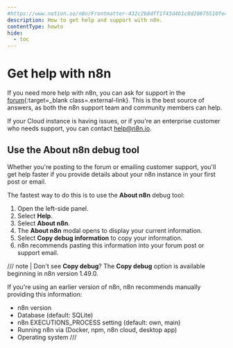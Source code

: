```yaml
---
#https://www.notion.so/n8n/Frontmatter-432c2b8dff1f43d4b1c8d20075510fe4
description: How to get help and support with n8n.
contentType: howto
hide:
  - toc
---
```


# Get help with n8n

If you need more help with n8n, you can ask for support in the [forum](https://community.n8n.io/){:target=_blank class=.external-link}. This is the best source of answers, as both the n8n support team and community members can help.

If your Cloud instance is having issues, or if you're an enterprise customer who needs support, you can contact [help@n8n.io](mailto:help@n8n.io).

## Use the About n8n debug tool

Whether you're posting to the forum or emailing customer support, you'll get help faster if you provide details about your n8n instance in your first post or email.

The fastest way to do this is to use the **About n8n** debug tool:

1. Open the left-side panel.
2. Select **Help**.
3. Select **About n8n**.
4. The **About n8n** modal opens to display your current information.
5. Select **Copy debug information** to copy your information.
6. n8n recommends pasting this information into your forum post or support email.

/// note | Don't see **Copy debug**?
The **Copy debug** option is available beginning in n8n version 1.49.0.

If you're using an earlier version of n8n, n8n recommends manually providing this information:

* n8n version
* Database (default: SQLite)
* n8n EXECUTIONS_PROCESS setting (default: own, main)
* Running n8n via (Docker, npm, n8n cloud, desktop app)
* Operating system
///
